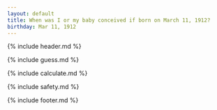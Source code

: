 ```yaml
---
layout: default
title: When was I or my baby conceived if born on March 11, 1912?
birthday: Mar 11, 1912
---
```


{% include header.md %}

{% include guess.md %}

{% include calculate.md %}

{% include safety.md %}

{% include footer.md %}



